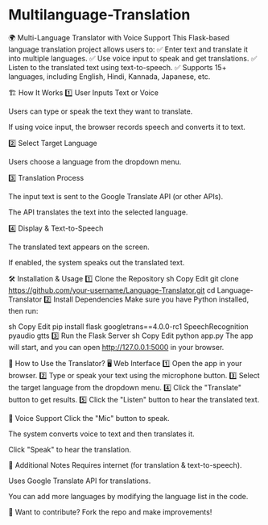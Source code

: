 # Multilanguage-Translation
🌍 Multi-Language Translator with Voice Support
This Flask-based language translation project allows users to:
✅ Enter text and translate it into multiple languages.
✅ Use voice input to speak and get translations.
✅ Listen to the translated text using text-to-speech.
✅ Supports 15+ languages, including English, Hindi, Kannada, Japanese, etc.

🏗️ How It Works
1️⃣ User Inputs Text or Voice

Users can type or speak the text they want to translate.

If using voice input, the browser records speech and converts it to text.

2️⃣ Select Target Language

Users choose a language from the dropdown menu.

3️⃣ Translation Process

The input text is sent to the Google Translate API (or other APIs).

The API translates the text into the selected language.

4️⃣ Display & Text-to-Speech

The translated text appears on the screen.

If enabled, the system speaks out the translated text.

🛠️ Installation & Usage
1️⃣ Clone the Repository
sh
Copy
Edit
git clone https://github.com/your-username/Language-Translator.git
cd Language-Translator
2️⃣ Install Dependencies
Make sure you have Python installed, then run:

sh
Copy
Edit
pip install flask googletrans==4.0.0-rc1 SpeechRecognition pyaudio gtts
3️⃣ Run the Flask Server
sh
Copy
Edit
python app.py
The app will start, and you can open http://127.0.0.1:5000 in your browser.

🎥 How to Use the Translator?
🖥️ Web Interface
1️⃣ Open the app in your browser.
2️⃣ Type or speak your text using the microphone button.
3️⃣ Select the target language from the dropdown menu.
4️⃣ Click the "Translate" button to get results.
5️⃣ Click the "Listen" button to hear the translated text.

🎤 Voice Support
Click the "Mic" button to speak.

The system converts voice to text and then translates it.

Click "Speak" to hear the translation.

📝 Additional Notes
Requires internet (for translation & text-to-speech).

Uses Google Translate API for translations.

You can add more languages by modifying the language list in the code.

🔹 Want to contribute? Fork the repo and make improvements! 
